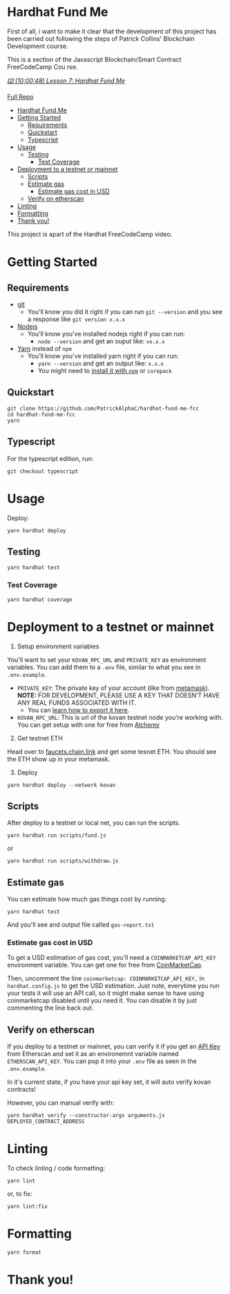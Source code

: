 # Hardhat Fund Me

First of all, i want to make it clear that the development of this project has been carried out following the steps of Patrick Collins' Blockchain Development course.

This is a section of the Javascript Blockchain/Smart Contract FreeCodeCamp Cou
rse.

*[⌨️ (10:00:48) Lesson 7: Hardhat Fund Me](https://www.youtube.com/watch?v=gyMwXuJrbJQ&t=36048s)*

[Full Repo](https://github.com/smartcontractkit/full-blockchain-solidity-course-js)

- [Hardhat Fund Me](#hardhat-fund-me)
- [Getting Started](#getting-started)
  - [Requirements](#requirements)
  - [Quickstart](#quickstart)
  - [Typescript](#typescript)
- [Usage](#usage)
  - [Testing](#testing)
    - [Test Coverage](#test-coverage)
- [Deployment to a testnet or mainnet](#deployment-to-a-testnet-or-mainnet)
  - [Scripts](#scripts)
  - [Estimate gas](#estimate-gas)
    - [Estimate gas cost in USD](#estimate-gas-cost-in-usd)
  - [Verify on etherscan](#verify-on-etherscan)
- [Linting](#linting)
- [Formatting](#formatting)
- [Thank you!](#thank-you)

This project is apart of the Hardhat FreeCodeCamp video.

# Getting Started

## Requirements

- [git](https://git-scm.com/book/en/v2/Getting-Started-Installing-Git)
  - You'll know you did it right if you can run `git --version` and you see a response like `git version x.x.x`
- [Nodejs](https://nodejs.org/en/)
  - You'll know you've installed nodejs right if you can run:
    - `node --version` and get an ouput like: `vx.x.x`
- [Yarn](https://yarnpkg.com/getting-started/install) instead of `npm`
  - You'll know you've installed yarn right if you can run:
    - `yarn --version` and get an output like: `x.x.x`
    - You might need to [install it with `npm`](https://classic.yarnpkg.com/lang/en/docs/install/) or `corepack`

## Quickstart

```
git clone https://github.com/PatrickAlphaC/hardhat-fund-me-fcc
cd hardhat-fund-me-fcc
yarn
```

## Typescript

For the typescript edition, run:

```
git checkout typescript
```

# Usage

Deploy:

```
yarn hardhat deploy
```

## Testing

```
yarn hardhat test
```

### Test Coverage

```
yarn hardhat coverage
```


# Deployment to a testnet or mainnet

1. Setup environment variables

You'll want to set your `KOVAN_RPC_URL` and `PRIVATE_KEY` as environment variables. You can add them to a `.env` file, similar to what you see in `.env.example`.

- `PRIVATE_KEY`: The private key of your account (like from [metamask](https://metamask.io/)). **NOTE:** FOR DEVELOPMENT, PLEASE USE A KEY THAT DOESN'T HAVE ANY REAL FUNDS ASSOCIATED WITH IT.
  - You can [learn how to export it here](https://metamask.zendesk.com/hc/en-us/articles/360015289632-How-to-Export-an-Account-Private-Key).
- `KOVAN_RPC_URL`: This is url of the kovan testnet node you're working with. You can get setup with one for free from [Alchemy](https://alchemy.com/?a=673c802981)

2. Get testnet ETH

Head over to [faucets.chain.link](https://faucets.chain.link/) and get some tesnet ETH. You should see the ETH show up in your metamask.

3. Deploy

```
yarn hardhat deploy --network kovan
```

## Scripts

After deploy to a testnet or local net, you can run the scripts. 

```
yarn hardhat run scripts/fund.js
```

or
```
yarn hardhat run scripts/withdraw.js
```

## Estimate gas

You can estimate how much gas things cost by running:

```
yarn hardhat test
```

And you'll see and output file called `gas-report.txt`

### Estimate gas cost in USD

To get a USD estimation of gas cost, you'll need a `COINMARKETCAP_API_KEY` environment variable. You can get one for free from [CoinMarketCap](https://pro.coinmarketcap.com/signup). 

Then, uncomment the line `coinmarketcap: COINMARKETCAP_API_KEY,` in `hardhat.config.js` to get the USD estimation. Just note, everytime you run your tests it will use an API call, so it might make sense to have using coinmarketcap disabled until you need it. You can disable it by just commenting the line back out. 


## Verify on etherscan

If you deploy to a testnet or mainnet, you can verify it if you get an [API Key](https://etherscan.io/myapikey) from Etherscan and set it as an environemnt variable named `ETHERSCAN_API_KEY`. You can pop it into your `.env` file as seen in the `.env.example`.

In it's current state, if you have your api key set, it will auto verify kovan contracts!

However, you can manual verify with:

```
yarn hardhat verify --constructor-args arguments.js DEPLOYED_CONTRACT_ADDRESS
```

# Linting

To check linting / code formatting:
```
yarn lint
```
or, to fix: 
```
yarn lint:fix
```

# Formatting 

```
yarn format
```


# Thank you!

